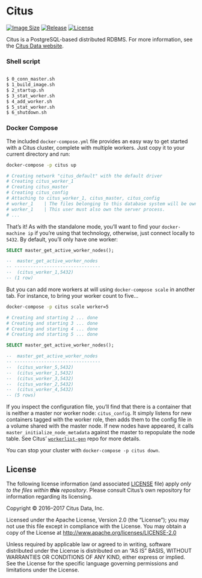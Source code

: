 # Citus

[![Image Size](https://images.microbadger.com/badges/image/citusdata/citus.svg)][image size]
[![Release](https://img.shields.io/github/release/citusdata/docker.svg)][release]
[![License](https://img.shields.io/github/license/citusdata/docker.svg)][license]

Citus is a PostgreSQL-based distributed RDBMS. For more information, see the [Citus Data website][citus data].

### Shell script
```bash

$ 0_conn_master.sh
$ 1_build_image.sh
$ 2_startup.sh
$ 3_stat_worker.sh
$ 4_add_worker.sh
$ 5_stat_worker.sh
$ 6_shutdown.sh

```

### Docker Compose

The included `docker-compose.yml` file provides an easy way to get started with a Citus cluster, complete with multiple workers. Just copy it to your current directory and run:

```bash
docker-compose -p citus up

# Creating network "citus_default" with the default driver
# Creating citus_worker_1
# Creating citus_master
# Creating citus_config
# Attaching to citus_worker_1, citus_master, citus_config
# worker_1    | The files belonging to this database system will be owned by user "postgres".
# worker_1    | This user must also own the server process.
# ...
```

That’s it! As with the standalone mode, you’ll want to find your `docker-machine ip` if you’re using that technology, otherwise, just connect locally to `5432`. By default, you’ll only have one worker:

```sql
SELECT master_get_active_worker_nodes();

--  master_get_active_worker_nodes
-- --------------------------------
--  (citus_worker_1,5432)
-- (1 row)
```

But you can add more workers at will using `docker-compose scale` in another tab. For instance, to bring your worker count to five…

```bash
docker-compose -p citus scale worker=5

# Creating and starting 2 ... done
# Creating and starting 3 ... done
# Creating and starting 4 ... done
# Creating and starting 5 ... done
```

```sql
SELECT master_get_active_worker_nodes();

--  master_get_active_worker_nodes
-- --------------------------------
--  (citus_worker_5,5432)
--  (citus_worker_1,5432)
--  (citus_worker_3,5432)
--  (citus_worker_2,5432)
--  (citus_worker_4,5432)
-- (5 rows)
```

If you inspect the configuration file, you’ll find that there is a container that is neither a master nor worker node: `citus_config`. It simply listens for new containers tagged with the worker role, then adds them to the config file in a volume shared with the master node. If new nodes have appeared, it calls `master_initialize_node_metadata` against the master to repopulate the node table. See Citus’ [`workerlist-gen`][workerlist-gen] repo for more details.

You can stop your cluster with `docker-compose -p citus down`.

## License

The following license information (and associated [LICENSE][license] file) apply _only to the files within **this** repository_. Please consult Citus’s own repository for information regarding its licensing.

Copyright © 2016–2017 Citus Data, Inc.

Licensed under the Apache License, Version 2.0 (the “License”); you may not use this file except in compliance with the License. You may obtain a copy of the License at http://www.apache.org/licenses/LICENSE-2.0

Unless required by applicable law or agreed to in writing, software distributed under the License is distributed on an “AS IS” BASIS, WITHOUT WARRANTIES OR CONDITIONS OF ANY KIND, either express or implied. See the License for the specific language governing permissions and limitations under the License.

[image size]: https://microbadger.com/images/citusdata/citus
[release]: https://github.com/citusdata/docker/releases/latest
[license]: LICENSE
[citus data]: https://www.citusdata.com
[docker-postgres]: https://hub.docker.com/_/postgres/
[compose-config]: docker-compose.yml
[workerlist-gen]: https://github.com/citusdata/workerlist-gen
